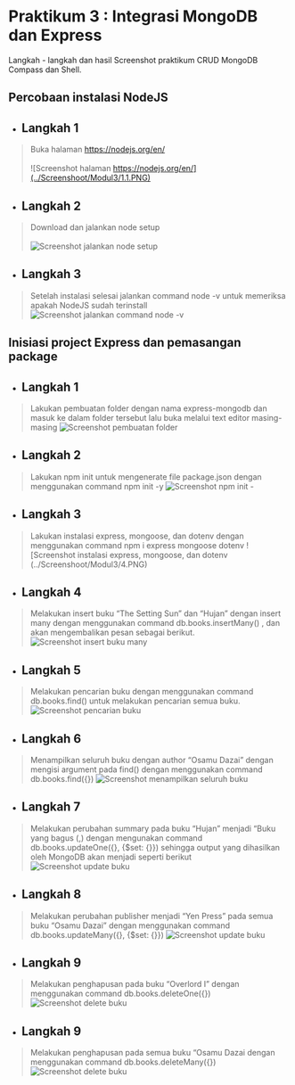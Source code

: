 # Praktikum 3 : Integrasi MongoDB dan Express

Langkah - langkah dan hasil Screenshot praktikum CRUD MongoDB Compass dan Shell.
## Percobaan instalasi NodeJS
* ## Langkah 1 
>  Buka halaman https://nodejs.org/en/ <br /><br />
![Screenshot halaman https://nodejs.org/en/](../Screenshoot/Modul3/1.1.PNG)

* ## Langkah 2 
> Download dan jalankan node setup <br /><br />
![Screenshot jalankan node setup](../Screenshoot/Modul3/1.PNG)

* ## Langkah 3 
> Setelah instalasi selesai jalankan command node -v untuk memeriksa apakah
NodeJS sudah terinstall
![Screenshot jalankan command node -v ](../Screenshoot/Modul3/2.PNG)

## Inisiasi project Express dan pemasangan package
* ## Langkah 1
>  Lakukan pembuatan folder dengan nama express-mongodb dan masuk ke dalam
folder tersebut lalu buka melalui text editor masing-masing
![Screenshot pembuatan folder](../Screenshoot/Modul3/2.2.PNG)

* ## Langkah 2
> Lakukan npm init untuk mengenerate file package.json dengan menggunakan
command npm init -y
![Screenshot npm init -](../Screenshoot/Modul3/3.PNG)

* ## Langkah 3
> Lakukan instalasi express, mongoose, dan dotenv dengan menggunakan command
npm i express mongoose dotenv
![Screenshot instalasi express, mongoose, dan dotenv (../Screenshoot/Modul3/4.PNG) 

* ## Langkah 4
> Melakukan insert buku “The Setting Sun” dan “Hujan” dengan insert many dengan
menggunakan command db.books.insertMany(<data kalian>) , dan akan mengembalikan pesan sebagai berikut.
![Screenshot insert buku many](../Screenshoot/Modul2/11.png)

* ## Langkah 5
> Melakukan pencarian buku dengan menggunakan command db.books.find() untuk
melakukan pencarian semua buku.
![Screenshot pencarian buku](../Screenshoot/Modul2/12.png)

* ## Langkah 6
> Menampilkan seluruh buku dengan author “Osamu Dazai” dengan mengisi argument
pada find() dengan menggunakan command db.books.find({<filter yang ingin
diisi>})
![Screenshot menampilkan seluruh buku](../Screenshoot/Modul2/13.png)

* ## Langkah 7
> Melakukan perubahan summary pada buku “Hujan” menjadi “Buku yang bagus
(<NAMA>,<NIM>) dengan mengunakan command db.books.updateOne({<filter>},
{$set: {<data yang akan di update>}}) sehingga output yang dihasilkan oleh MongoDB
akan menjadi seperti berikut
![Screenshot update buku](../Screenshoot/Modul2/14.png)

* ## Langkah 8
> Melakukan perubahan publisher menjadi “Yen Press” pada semua buku “Osamu
Dazai” dengan menggunakan command db.books.updateMany({<filter>}, {$set: {<data
yang akan di update>}})
![Screenshot update buku](../Screenshoot/Modul2/15.png)

* ## Langkah 9
> Melakukan penghapusan pada buku “Overlord I” dengan menggunakan command
db.books.deleteOne({<argument>})
![Screenshot delete buku](../Screenshoot/Modul2/16.png)

* ## Langkah 9
> Melakukan penghapusan pada semua buku “Osamu Dazai dengan menggunakan
command db.books.deleteMany({<argument>})
![Screenshot delete buku](../Screenshoot/Modul2/17.png)













